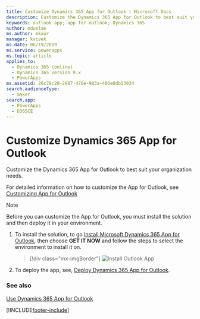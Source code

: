 ```yaml
---
title: Customize Dynamics 365 App for Outlook | Microsoft Docs
description: Customize the Dynamics 365 App for Outlook to best suit your organization needs
keywords: outlook app; app for outlook; Dynamics 365
author: mduelae
ms.author: mkaur
manager: kvivek
ms.date: 06/19/2019
ms.service: powerapps
ms.topic: article
applies_to: 
  - Dynamics 365 (online)
  - Dynamics 365 Version 9.x
  - PowerApps
ms.assetid: 26c79c20-2987-476e-983a-406e0db13034
search.audienceType: 
  - maker
search.app: 
  - PowerApps
  - D365CE
---
```


# Customize Dynamics 365 App for Outlook

Customize the Dynamics 365 App for Outlook to best suit your organization needs. 

For detailed information on how to customize the App for Outlook, see [Customizing App for Outlook](https://docs.microsoft.com/dynamics365/customer-engagement/outlook-app/customizing-the-app)

> [!NOTE]
> Before you can customize the App for Outlook, you must install the solution and then deploy it in your environment. 

1. To install the solution, to go [Install Microsoft Dynamics 365 App for Outlook](https://appsource.microsoft.com/product/dynamics-365/mscrm.fa50aa98-e8bb-4757-83ce-6d607959b985?tab=Overview), then choose **GET IT NOW** and follow the steps to select the environment to install it on.

   > [!div class="mx-imgBorder"]
   > ![Install Outlook App](media/appsource.png "Install Outlook App")
   
2. To deploy the app, see, [Deploy Dynamics 365 App for Outlook](https://docs.microsoft.com/dynamics365/customer-engagement/outlook-app/deploy-dynamics-365-app-for-outlook).


### See also
 [Use Dynamics 365 App for Outlook](../../user/use-outlook-app.md)  


[!INCLUDE[footer-include](../../includes/footer-banner.md)]